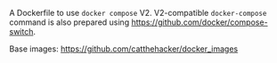 A Dockerfile to use `docker compose` V2. V2-compatible `docker-compose` command is also prepared using <https://github.com/docker/compose-switch>.

Base images: https://github.com/catthehacker/docker_images
